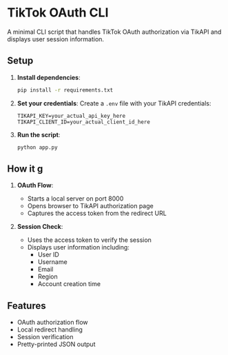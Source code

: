 # TikTok OAuth CLI

A minimal CLI script that handles TikTok OAuth authorization via TikAPI and displays user session information.

## Setup

1. **Install dependencies**:
   ```bash
   pip install -r requirements.txt
   ```

2. **Set your credentials**:
   Create a `.env` file with your TikAPI credentials:
   ```
   TIKAPI_KEY=your_actual_api_key_here
   TIKAPI_CLIENT_ID=your_actual_client_id_here
   ```

3. **Run the script**:
   ```bash
   python app.py
   ```

## How it g

1. **OAuth Flow**: 
   - Starts a local server on port 8000
   - Opens browser to TikAPI authorization page
   - Captures the access token from the redirect URL

2. **Session Check**:
   - Uses the access token to verify the session
   - Displays user information including:
     - User ID
     - Username
     - Email
     - Region
     - Account creation time

## Features
- OAuth authorization flow
- Local redirect handling
- Session verification
- Pretty-printed JSON output 